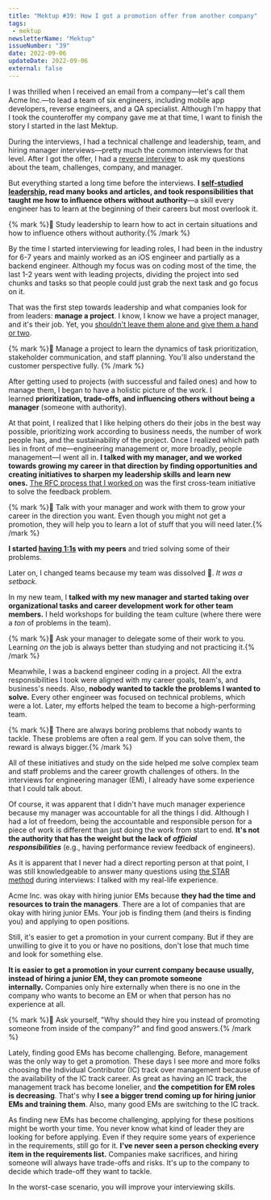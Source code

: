```yaml
---
title: "Mektup #39: How I got a promotion offer from another company"
tags:
 - mektup
newsletterName: "Mektup"
issueNumber: "39"
date: 2022-09-06
updateDate: 2022-09-06
external: false
---
```


I was thrilled when I received an email from a company—let's call them Acme Inc.—to lead a team of six engineers, including mobile app developers, reverse engineers, and a QA specialist. Although I'm happy that I took the counteroffer my company gave me at that time, I want to finish the story I started in the last Mektup.

During the interviews, I had a technical challenge and leadership, team, and hiring manager interviews—pretty much the common interviews for that level. After I got the offer, I had a [reverse interview](https://blog.pragmaticengineer.com/reverse-interviewing/) to ask my questions about the team, challenges, company, and manager.

But everything started a long time before the interviews. **I [self-studied leadership](/studying-and-learning-leadership/), read many books and articles, and took responsibilities that taught me how to influence others without authority**—a skill every engineer has to learn at the beginning of their careers but most overlook it.

{% mark %}💫 Study leadership to learn how to act in certain situations and how to influence others without authority.{% /mark %}

By the time I started interviewing for leading roles, I had been in the industry for 6-7 years and mainly worked as an iOS engineer and partially as a backend engineer. Although my focus was on coding most of the time, the last 1-2 years went with leading projects, dividing the project into sed chunks and tasks so that people could just grab the next task and go focus on it.

That was the first step towards leadership and what companies look for from leaders: **manage a project**. I know, I know we have a project manager, and it's their job. Yet, you [shouldn't leave them alone and give them a hand or two](/newsletter/mektup-32/).

{% mark %}💫 Manage a project to learn the dynamics of task prioritization, stakeholder communication, and staff planning. You'll also understand the customer perspective fully. {% /mark %}

After getting used to projects (with successful and failed ones) and how to manage them, I began to have a holistic picture of the work. I learned **prioritization, trade-offs, and influencing others without being a manager** (someone with authority).

At that point, I realized that I like helping others do their jobs in the best way possible, prioritizing work according to business needs, the number of work people has, and the sustainability of the project. Once I realized which path lies in front of me—engineering management or, more broadly, people management—I went all in. **I talked with my manager, and we worked towards growing my career in that direction by finding opportunities and creating initiatives to sharpen my leadership skills and learn new ones.** [The RFC process that I worked on](/how-to-stop-endless-discussions/) was the first cross-team initiative to solve the feedback problem.

{% mark %}💫 Talk with your manager and work with them to grow your career in the direction you want. Even though you might not get a promotion, they will help you to learn a lot of stuff that you will need later.{% /mark %}

**I started [having 1:1s](https://candost.substack.com/p/22-effective-11-meetings-for-software) with my peers** and tried solving some of their problems.

Later on, I changed teams because my team was dissolved 🤷. _It was a setback._

In my new team, I **talked with my new manager and started taking over organizational tasks and career development work for other team members.** I held workshops for building the team culture (where there were a _ton_ of problems in the team).

{% mark %}💫 Ask your manager to delegate some of their work to you. Learning _on_ the job is always better than studying and not practicing it.{% /mark %}

Meanwhile, I was a backend engineer coding in a project. All the extra responsibilities I took were aligned with my career goals, team's, and business's needs. Also, **nobody wanted to tackle the problems I wanted to solve.** Every other engineer was focused on technical problems, which were a lot. Later, my efforts helped the team to become a high-performing team.

{% mark %}💫 There are always boring problems that nobody wants to tackle. These problems are often a real gem. If you can solve them, the reward is always bigger.{% /mark %}

All of these initiatives and study on the side helped me solve complex team and staff problems and the career growth challenges of others. In the interviews for engineering manager (EM), I already have some experience that I could talk about.

Of course, it was apparent that I didn't have much manager experience because my manager was accountable for all the things I did. Although I had a lot of freedom, being the accountable and responsible person for a piece of work is different than just doing the work from start to end. **It's not the authority that has the weight but the lack of _official responsibilities_** (e.g., having performance review feedback of engineers).

As it is apparent that I never had a direct reporting person at that point, I was still knowledgeable to answer many questions using [the STAR method](https://lethain.com/star-method/) during interviews: I talked with my real-life experience.

Acme Inc. was okay with hiring junior EMs because **they had the time and resources to train the managers**. There are a lot of companies that are okay with hiring junior EMs. Your job is finding them (and theirs is finding you) and applying to open positions.

Still, it's easier to get a promotion in your current company. But if they are unwilling to give it to you or have no positions, don't lose that much time and look for something else.

**It is easier to get a promotion in your current company because usually, instead of hiring a junior EM, they can promote someone internally.** Companies only hire externally when there is no one in the company who wants to become an EM or when that person has no experience at all.

{% mark %}💫 Ask yourself, "Why should they hire you instead of promoting someone from inside of the company?" and find good answers.{% /mark %}

Lately, finding good EMs has become challenging. Before, management was the only way to get a promotion. These days I see more and more folks choosing the Individual Contributor (IC) track over management because of the availability of the IC track career. As great as having an IC track, the management track has become lonelier, and **the competition for EM roles is decreasing**. That's why **I see a bigger trend coming up for hiring junior EMs and training them**. Also, many good EMs are switching to the IC track.

As finding new EMs has become challenging, applying for these positions might be worth your time. You never know what kind of leader they are looking for before applying. Even if they require some years of experience in the requirements, still go for it. **I've never seen a person checking every item in the requirements list.** Companies make sacrifices, and hiring someone will always have trade-offs and risks. It's up to the company to decide which trade-off they want to tackle.

In the worst-case scenario, you will improve your interviewing skills.

